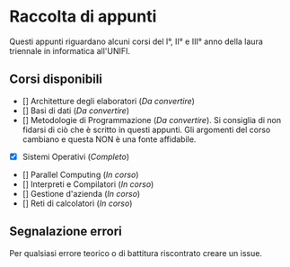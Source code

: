 # Raccolta di appunti 

Questi appunti riguardano alcuni corsi del I°, II° e III° anno della laura triennale in informatica all'UNIFI.

## Corsi disponibili

- [] Architetture degli elaboratori (_Da convertire_)
- [] Basi di dati (_Da convertire_)
- [] Metodologie di Programmazione (_Da convertire_). Si consiglia di non fidarsi di ciò che è scritto in questi appunti. Gli argomenti del corso cambiano e questa NON è una fonte affidabile.

- [x] Sistemi Operativi (_Completo_)
- [] Parallel Computing (_In corso_)
- [] Interpreti e Compilatori (_In corso_)
- [] Gestione d'azienda (_In corso_)
- [] Reti di calcolatori (_In corso_)

## Segnalazione errori

Per qualsiasi errore teorico o di battitura riscontrato creare un issue.